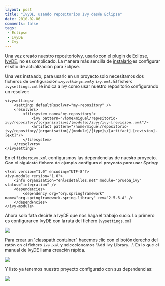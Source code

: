 ```yaml
---
layout: post
title: "IvyDE, usando repositorios Ivy desde Eclipse"
date: 2010-02-06
comments: false
tags:
 - Eclipse
 - IvyDE
 - Ivy
---
```


Una vez creado nuestro repositorioIvy, usarlo con el plugin de Eclipse, [IvyDE](http://ant.apache.org/ivy/ivyde/), no es complicado.
La manera más sencilla de [instalarlo](http://ant.apache.org/ivy/ivyde/history/latest-milestone/install.html) es configurar el sitio de
actualización para Eclipse.

Una vez instalado, para usarlo en un proyecto solo necesitamos dos ficheros de configuración:`ivysettings.xml`y `ivy.xml`.
El fichero `ivysettings.xml` le indica a Ivy como usar nuestro repositorio configurando un resolver:

	<ivysettings>
		<settings defaultResolver="my-repository" />
		<resolvers>
			<filesystem name="my-repository">
				<ivy pattern="/home/miguel/repositorio-ivy/repository/[organisation]/[module]/ivys/ivy-[revision].xml"/>
				<artifact pattern="/home/miguel/repositorio-ivy/repository/[organisation]/[module]/[type]s/[artifact]-[revision].[ext]"/>
			</filesystem>
		</resolvers>
	</ivysettings>

En el `ficheroivy.xml` configuramos las dependencias de nuestro proyecto. Con el siguiente fichero de ejemplo configuro el proyecto para usar Spring:

	<?xml version="1.0" encoding="UTF-8"?>
	<ivy-module version="1.0">
		<info organisation="enlosdetalles.net" module="prueba_ivy" status="integration" />
		<dependencies>
			<dependency org="org.springframework" name="org.springframework.spring-library" rev="2.5.6.A" /> 
		</dependencies>
	</ivy-module>

Ahora solo falta decirle a IvyDE que nos haga el trabajo sucio. Lo primero es configurar en IvyDE con la ruta del fichero `ivysettings.xml`.

[![](http://dl.dropbox.com/u/302696/blog_files/ivyde/ivyde-settings.png)](http://dl.dropbox.com/u/302696/blog_files/ivyde/ivyde-settings.png)

Para [crear un "classpath container"](http://ant.apache.org/ivy/ivyde/history/latest-milestone/cpc/create.html) hacemos clic con el botón derecho del ratón en el fichero `ivy.xml` y seleccionamos "Add Ivy Library...". Es lo que el manual de IvyDE llama creación rápida.

[![](http://dl.dropbox.com/u/302696/blog_files/ivyde/ivyde-add-library.png)](http://dl.dropbox.com/u/302696/blog_files/ivyde/ivyde-add-library.png)

Y listo ya tenemos nuestro proyecto configurado con sus dependencias:

[![](http://dl.dropbox.com/u/302696/blog_files/ivyde/ivyde-classpath.png)](http://dl.dropbox.com/u/302696/blog_files/ivyde/ivyde-classpath.png)
